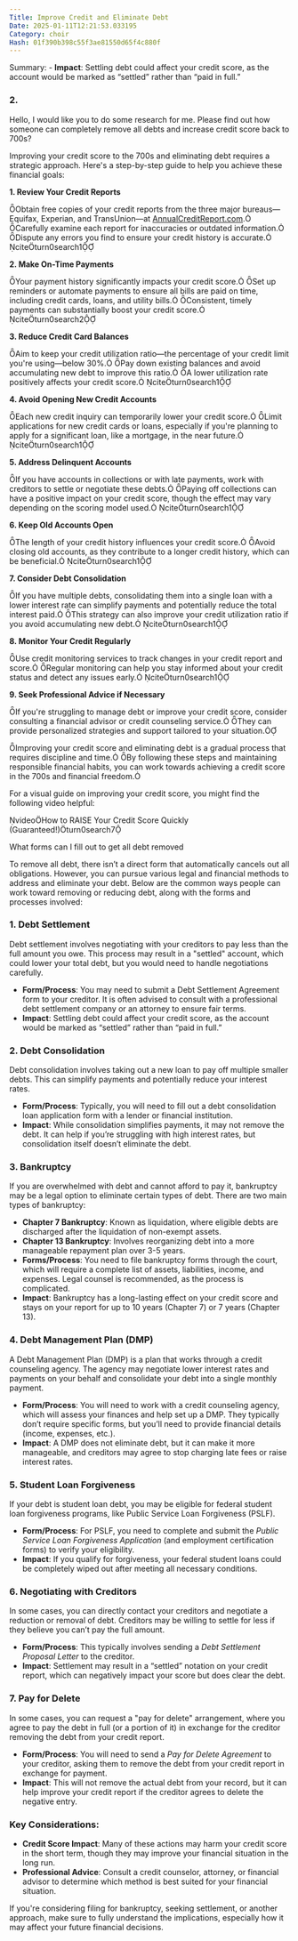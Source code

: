 ```yaml
---
Title: Improve Credit and Eliminate Debt
Date: 2025-01-11T12:21:53.033195
Category: choir
Hash: 01f390b398c55f3ae81550d65f4c880f
---
```

Summary: - **Impact**: Settling debt could affect your credit score, as the account would be marked as “settled” rather than “paid in full.”

### 2.

Hello, I would like you to do some research for me. Please find out how someone can completely remove all debts and increase credit score back to 700s?

Improving your credit score to the 700s and eliminating debt requires a strategic approach. Here's a step-by-step guide to help you achieve these financial goals:

**1. Review Your Credit Reports**

Obtain free copies of your credit reports from the three major bureaus—Equifax, Experian, and TransUnion—at [AnnualCreditReport.com](https://www.annualcreditreport.com). Carefully examine each report for inaccuracies or outdated information. Dispute any errors you find to ensure your credit history is accurate. citeturn0search1

**2. Make On-Time Payments**

Your payment history significantly impacts your credit score. Set up reminders or automate payments to ensure all bills are paid on time, including credit cards, loans, and utility bills. Consistent, timely payments can substantially boost your credit score. citeturn0search2

**3. Reduce Credit Card Balances**

Aim to keep your credit utilization ratio—the percentage of your credit limit you're using—below 30%. Pay down existing balances and avoid accumulating new debt to improve this ratio. A lower utilization rate positively affects your credit score. citeturn0search1

**4. Avoid Opening New Credit Accounts**

Each new credit inquiry can temporarily lower your credit score. Limit applications for new credit cards or loans, especially if you're planning to apply for a significant loan, like a mortgage, in the near future. citeturn0search1

**5. Address Delinquent Accounts**

If you have accounts in collections or with late payments, work with creditors to settle or negotiate these debts. Paying off collections can have a positive impact on your credit score, though the effect may vary depending on the scoring model used. citeturn0search1

**6. Keep Old Accounts Open**

The length of your credit history influences your credit score. Avoid closing old accounts, as they contribute to a longer credit history, which can be beneficial. citeturn0search1

**7. Consider Debt Consolidation**

If you have multiple debts, consolidating them into a single loan with a lower interest rate can simplify payments and potentially reduce the total interest paid. This strategy can also improve your credit utilization ratio if you avoid accumulating new debt. citeturn0search1

**8. Monitor Your Credit Regularly**

Use credit monitoring services to track changes in your credit report and score. Regular monitoring can help you stay informed about your credit status and detect any issues early. citeturn0search1

**9. Seek Professional Advice if Necessary**

If you're struggling to manage debt or improve your credit score, consider consulting a financial advisor or credit counseling service. They can provide personalized strategies and support tailored to your situation.

Improving your credit score and eliminating debt is a gradual process that requires discipline and time. By following these steps and maintaining responsible financial habits, you can work towards achieving a credit score in the 700s and financial freedom.

For a visual guide on improving your credit score, you might find the following video helpful:

videoHow to RAISE Your Credit Score Quickly (Guaranteed!)turn0search7

What forms can I fill out to get all debt removed

To remove all debt, there isn’t a direct form that automatically cancels out all obligations. However, you can pursue various legal and financial methods to address and eliminate your debt. Below are the common ways people can work toward removing or reducing debt, along with the forms and processes involved:

### 1. **Debt Settlement**
Debt settlement involves negotiating with your creditors to pay less than the full amount you owe. This process may result in a "settled" account, which could lower your total debt, but you would need to handle negotiations carefully.
   - **Form/Process**: You may need to submit a Debt Settlement Agreement form to your creditor. It is often advised to consult with a professional debt settlement company or an attorney to ensure fair terms.
   - **Impact**: Settling debt could affect your credit score, as the account would be marked as “settled” rather than “paid in full.”

### 2. **Debt Consolidation**
Debt consolidation involves taking out a new loan to pay off multiple smaller debts. This can simplify payments and potentially reduce your interest rates.
   - **Form/Process**: Typically, you will need to fill out a debt consolidation loan application form with a lender or financial institution.
   - **Impact**: While consolidation simplifies payments, it may not remove the debt. It can help if you’re struggling with high interest rates, but consolidation itself doesn’t eliminate the debt.

### 3. **Bankruptcy**
If you are overwhelmed with debt and cannot afford to pay it, bankruptcy may be a legal option to eliminate certain types of debt. There are two main types of bankruptcy:
   - **Chapter 7 Bankruptcy**: Known as liquidation, where eligible debts are discharged after the liquidation of non-exempt assets.
   - **Chapter 13 Bankruptcy**: Involves reorganizing debt into a more manageable repayment plan over 3-5 years.
   - **Forms/Process**: You need to file bankruptcy forms through the court, which will require a complete list of assets, liabilities, income, and expenses. Legal counsel is recommended, as the process is complicated.
   - **Impact**: Bankruptcy has a long-lasting effect on your credit score and stays on your report for up to 10 years (Chapter 7) or 7 years (Chapter 13).

### 4. **Debt Management Plan (DMP)**
A Debt Management Plan (DMP) is a plan that works through a credit counseling agency. The agency may negotiate lower interest rates and payments on your behalf and consolidate your debt into a single monthly payment.
   - **Form/Process**: You will need to work with a credit counseling agency, which will assess your finances and help set up a DMP. They typically don’t require specific forms, but you’ll need to provide financial details (income, expenses, etc.).
   - **Impact**: A DMP does not eliminate debt, but it can make it more manageable, and creditors may agree to stop charging late fees or raise interest rates.

### 5. **Student Loan Forgiveness**
If your debt is student loan debt, you may be eligible for federal student loan forgiveness programs, like Public Service Loan Forgiveness (PSLF).
   - **Form/Process**: For PSLF, you need to complete and submit the *Public Service Loan Forgiveness Application* (and employment certification forms) to verify your eligibility.
   - **Impact**: If you qualify for forgiveness, your federal student loans could be completely wiped out after meeting all necessary conditions.

### 6. **Negotiating with Creditors**
In some cases, you can directly contact your creditors and negotiate a reduction or removal of debt. Creditors may be willing to settle for less if they believe you can’t pay the full amount.
   - **Form/Process**: This typically involves sending a *Debt Settlement Proposal Letter* to the creditor.
   - **Impact**: Settlement may result in a “settled” notation on your credit report, which can negatively impact your score but does clear the debt.

### 7. **Pay for Delete**
In some cases, you can request a "pay for delete" arrangement, where you agree to pay the debt in full (or a portion of it) in exchange for the creditor removing the debt from your credit report.
   - **Form/Process**: You will need to send a *Pay for Delete Agreement* to your creditor, asking them to remove the debt from your credit report in exchange for payment.
   - **Impact**: This will not remove the actual debt from your record, but it can help improve your credit report if the creditor agrees to delete the negative entry.

### Key Considerations:
- **Credit Score Impact**: Many of these actions may harm your credit score in the short term, though they may improve your financial situation in the long run.
- **Professional Advice**: Consult a credit counselor, attorney, or financial advisor to determine which method is best suited for your financial situation.

If you're considering filing for bankruptcy, seeking settlement, or another approach, make sure to fully understand the implications, especially how it may affect your future financial decisions.